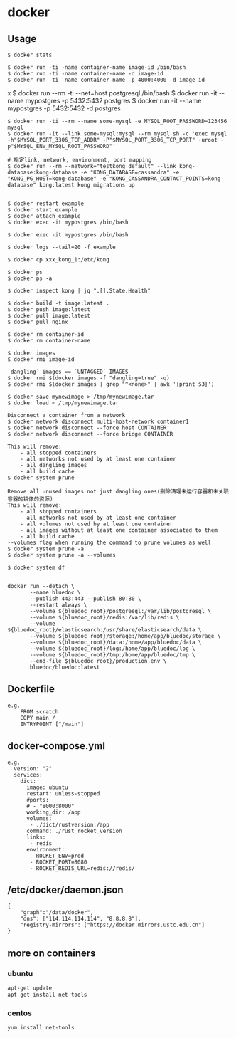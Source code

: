 # docker

## Usage

    $ docker stats

    $ docker run -ti -name container-name image-id /bin/bash
    $ docker run -ti -name container-name -d image-id
    $ docker run -ti -name container-name -p 4000:4000 -d image-id
x
    $ docker run --rm -ti --net=host postgresql /bin/bash
    $ docker run -it --name mypostgres -p 5432:5432 postgres
    $ docker run -it --name mypostgres -p 5432:5432 -d postgres

    $ docker run -ti --rm --name some-mysql -e MYSQL_ROOT_PASSWORD=123456 mysql
    $ docker run -it --link some-mysql:mysql --rm mysql sh -c 'exec mysql -h"$MYSQL_PORT_3306_TCP_ADDR" -P"$MYSQL_PORT_3306_TCP_PORT" -uroot -p"$MYSQL_ENV_MYSQL_ROOT_PASSWORD"'

    # 指定link, network, environment, port mapping
    $ docker run --rm --network="testkong_default" --link kong-database:kong-database -e "KONG_DATABASE=cassandra" -e "KONG_PG_HOST=kong-database" -e "KONG_CASSANDRA_CONTACT_POINTS=kong-database" kong:latest kong migrations up


    $ docker restart example
    $ docker start example
    $ docker attach example
    $ docker exec -it mypostgres /bin/bash

    $ docker exec -it mypostgres /bin/bash

    $ docker logs --tail=20 -f example

    $ docker cp xxx_kong_1:/etc/kong .

    $ docker ps
    $ docker ps -a

    $ docker inspect kong | jq ".[].State.Health"

    $ docker build -t image:latest .
    $ docker push image:latest
    $ docker pull image:latest
    $ docker pull nginx

    $ docker rm container-id
    $ docker rm container-name

    $ docker images
    $ docker rmi image-id

    `dangling` images == `UNTAGGED` IMAGES
    $ docker rmi $(docker images -f "dangling=true" -q)
    $ docker rmi $(docker images | grep "^<none>" | awk '{print $3}')

    $ docker save mynewimage > /tmp/mynewimage.tar
    $ docker load < /tmp/mynewimage.tar

    Disconnect a container from a network
    $ docker network disconnect multi-host-network container1
    $ docker network disconnect --force host CONTAINER
    $ docker network disconnect --force bridge CONTAINER

    This will remove:
        - all stopped containers
        - all networks not used by at least one container
        - all dangling images
        - all build cache
    $ docker system prune

    Remove all unused images not just dangling ones(删除清理未运行容器和未关联容器的镜像的资源)
    This will remove:
        - all stopped containers
        - all networks not used by at least one container
        - all volumes not used by at least one container
        - all images without at least one container associated to them
        - all build cache
    --volumes flag when running the command to prune volumes as well
    $ docker system prune -a
    $ docker system prune -a --volumes

    $ docker system df


    docker run --detach \
           --name bluedoc \
           --publish 443:443 --publish 80:80 \
           --restart always \
           --volume ${bluedoc_root}/postgresql:/var/lib/postgresql \
           --volume ${bluedoc_root}/redis:/var/lib/redis \
           --volume ${bluedoc_root}/elasticsearch:/usr/share/elasticsearch/data \
           --volume ${bluedoc_root}/storage:/home/app/bluedoc/storage \
           --volume ${bluedoc_root}/data:/home/app/bluedoc/data \
           --volume ${bluedoc_root}/log:/home/app/bluedoc/log \
           --volume ${bluedoc_root}/tmp:/home/app/bluedoc/tmp \
           --end-file ${bluedoc_root}/production.env \
           bluedoc/bluedoc:latest

## Dockerfile

    e.g.
        FROM scratch
        COPY main /
        ENTRYPOINT ["/main"]

## docker-compose.yml

    e.g.
      version: "2"
      services:
        dict:
          image: ubuntu
          restart: unless-stopped
          #ports:
          # - "8000:8000"
          working_dir: /app
          volumes:
           - ./dict/rustversion:/app
          command: ./rust_rocket_version
          links:
           - redis
          environment:
           - ROCKET_ENV=prod
           - ROCKET_PORT=8080
           - ROCKET_REDIS_URL=redis://redis/

## /etc/docker/daemon.json

    {
        "graph":"/data/docker",
        "dns": ["114.114.114.114", "8.8.8.8"],
        "registry-mirrors": ["https://docker.mirrors.ustc.edu.cn"]
    }

## more on containers

### ubuntu

```bash
apt-get update
apt-get install net-tools
```

### centos

```bash
yum install net-tools
```
